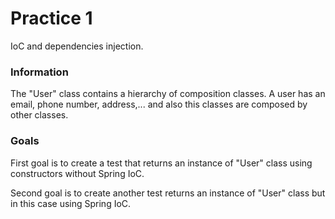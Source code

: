 # Practice 1
IoC and dependencies injection.

### Information
The "User" class contains a hierarchy of composition classes.
A user has an email, phone number, address,... and also this classes are composed by other classes.


### Goals
First goal is to create a test that returns an instance of "User" class using constructors without Spring IoC.

Second goal is to create another test returns an instance of "User" class but in this case using Spring IoC.




